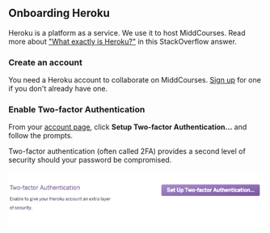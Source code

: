 ## Onboarding Heroku

Heroku is a platform as a service. We use it to host MiddCourses.
Read more about ["What exactly is Heroku?"](http://stackoverflow.com/a/14081822/2044612)
in this StackOverflow answer.

### Create an account

You need a Heroku account to collaborate on MiddCourses.
[Sign up](https://signup.heroku.com/) for one if you don't already have one.

### Enable Two-factor Authentication

From your [account page](https://dashboard.heroku.com/account), click
**Setup Two-factor Authentication...** and follow the prompts.

Two-factor authentication (often called 2FA) provides a second level of security
should your password be compromised.

![Heroku Two-factor Authentication](heroku-2fa.png)
